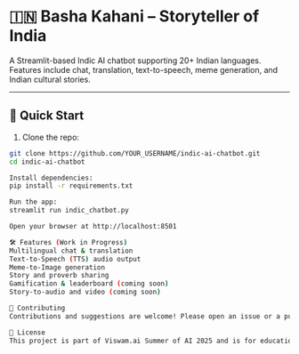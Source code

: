 # 🇮🇳 Basha Kahani – Storyteller of India

A Streamlit-based Indic AI chatbot supporting 20+ Indian languages.  
Features include chat, translation, text-to-speech, meme generation, and Indian cultural stories.

---

## 🚀 Quick Start

1. Clone the repo:  
```bash
git clone https://github.com/YOUR_USERNAME/indic-ai-chatbot.git
cd indic-ai-chatbot

Install dependencies:
pip install -r requirements.txt

Run the app:
streamlit run indic_chatbot.py

Open your browser at http://localhost:8501

🛠 Features (Work in Progress)
Multilingual chat & translation
Text-to-Speech (TTS) audio output
Meme-to-Image generation
Story and proverb sharing
Gamification & leaderboard (coming soon)
Story-to-audio and video (coming soon)

🤝 Contributing
Contributions and suggestions are welcome! Please open an issue or a pull request.

📄 License
This project is part of Viswam.ai Summer of AI 2025 and is for educational purposes.
